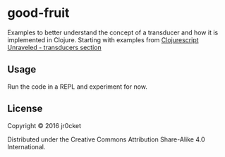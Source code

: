 # good-fruit

Examples to better understand the concept of a transducer and how it is implemented in Clojure.  Starting with examples from [Clojurescript Unraveled - transducers section](https://funcool.github.io/clojurescript-unraveled/#transducers)

## Usage

Run the code in a REPL and experiment for now.

## License

Copyright © 2016 jr0cket

Distributed under the Creative Commons Attribution Share-Alike 4.0 International.
